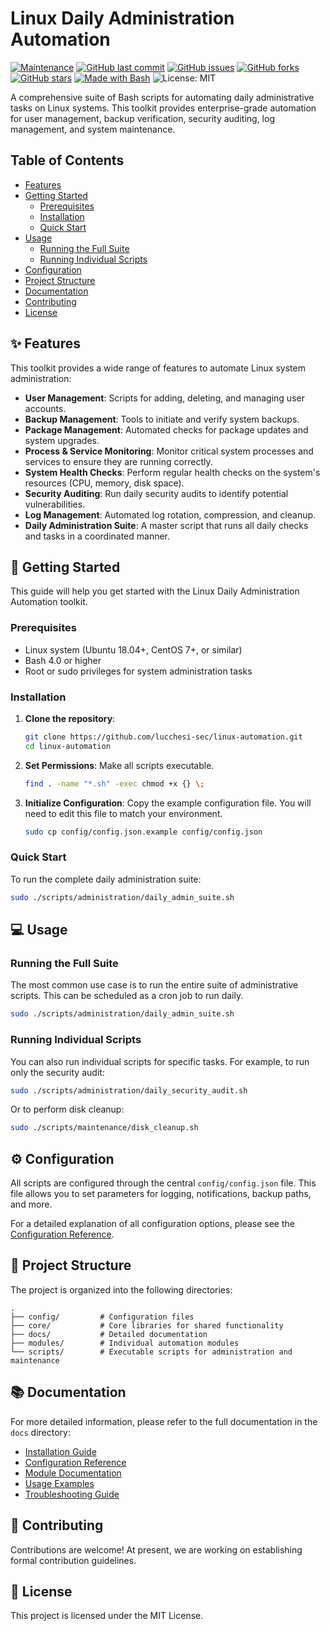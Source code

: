 # Linux Daily Administration Automation

[![Maintenance](https://img.shields.io/badge/Maintained%3F-yes-green.svg)](https://github.com/lucchesi-sec/linux-automation/graphs/commit-activity)
[![GitHub last commit](https://img.shields.io/github/last-commit/lucchesi-sec/linux-automation.svg)](https://github.com/lucchesi-sec/linux-automation/commits/main)
[![GitHub issues](https://img.shields.io/github/issues/lucchesi-sec/linux-automation.svg)](https://github.com/lucchesi-sec/linux-automation/issues)
[![GitHub forks](https://img.shields.io/github/forks/lucchesi-sec/linux-automation.svg)](https://github.com/lucchesi-sec/linux-automation/network/members)
[![GitHub stars](https://img.shields.io/github/stars/lucchesi-sec/linux-automation.svg)](https://github.com/lucchesi-sec/linux-automation/stargazers)
[![Made with Bash](https://img.shields.io/badge/Made%20with-Bash-1f425f.svg)](https://www.gnu.org/software/bash/)
![License: MIT](https://img.shields.io/badge/License-MIT-yellow.svg)

A comprehensive suite of Bash scripts for automating daily administrative tasks on Linux systems. This toolkit provides enterprise-grade automation for user management, backup verification, security auditing, log management, and system maintenance.

## Table of Contents

- [Features](#-features)
- [Getting Started](#-getting-started)
  - [Prerequisites](#prerequisites)
  - [Installation](#installation)
  - [Quick Start](#quick-start)
- [Usage](#-usage)
  - [Running the Full Suite](#running-the-full-suite)
  - [Running Individual Scripts](#running-individual-scripts)
- [Configuration](#-configuration)
- [Project Structure](#-project-structure)
- [Documentation](#-documentation)
- [Contributing](#-contributing)
- [License](#-license)

## ✨ Features

This toolkit provides a wide range of features to automate Linux system administration:

-   **User Management**: Scripts for adding, deleting, and managing user accounts.
-   **Backup Management**: Tools to initiate and verify system backups.
-   **Package Management**: Automated checks for package updates and system upgrades.
-   **Process & Service Monitoring**: Monitor critical system processes and services to ensure they are running correctly.
-   **System Health Checks**: Perform regular health checks on the system's resources (CPU, memory, disk space).
-   **Security Auditing**: Run daily security audits to identify potential vulnerabilities.
-   **Log Management**: Automated log rotation, compression, and cleanup.
-   **Daily Administration Suite**: A master script that runs all daily checks and tasks in a coordinated manner.

## 🚀 Getting Started

This guide will help you get started with the Linux Daily Administration Automation toolkit.

### Prerequisites

-   Linux system (Ubuntu 18.04+, CentOS 7+, or similar)
-   Bash 4.0 or higher
-   Root or sudo privileges for system administration tasks

### Installation

1.  **Clone the repository**:
    ```bash
    git clone https://github.com/lucchesi-sec/linux-automation.git
    cd linux-automation
    ```

2.  **Set Permissions**:
    Make all scripts executable.
    ```bash
    find . -name "*.sh" -exec chmod +x {} \;
    ```

3.  **Initialize Configuration**:
    Copy the example configuration file. You will need to edit this file to match your environment.
    ```bash
    sudo cp config/config.json.example config/config.json
    ```

### Quick Start

To run the complete daily administration suite:

```bash
sudo ./scripts/administration/daily_admin_suite.sh
```

## 💻 Usage

### Running the Full Suite

The most common use case is to run the entire suite of administrative scripts. This can be scheduled as a cron job to run daily.

```bash
sudo ./scripts/administration/daily_admin_suite.sh
```

### Running Individual Scripts

You can also run individual scripts for specific tasks. For example, to run only the security audit:

```bash
sudo ./scripts/administration/daily_security_audit.sh
```

Or to perform disk cleanup:

```bash
sudo ./scripts/maintenance/disk_cleanup.sh
```

## ⚙️ Configuration

All scripts are configured through the central `config/config.json` file. This file allows you to set parameters for logging, notifications, backup paths, and more.

For a detailed explanation of all configuration options, please see the [Configuration Reference](docs/configuration.md).

## 📁 Project Structure

The project is organized into the following directories:

```
.
├── config/         # Configuration files
├── core/           # Core libraries for shared functionality
├── docs/           # Detailed documentation
├── modules/        # Individual automation modules
└── scripts/        # Executable scripts for administration and maintenance
```

## 📚 Documentation

For more detailed information, please refer to the full documentation in the `docs` directory:

-   [Installation Guide](docs/installation.md)
-   [Configuration Reference](docs/configuration.md)
-   [Module Documentation](docs/modules.md)
-   [Usage Examples](docs/examples.md)
-   [Troubleshooting Guide](docs/troubleshooting.md)

## 🤝 Contributing

Contributions are welcome! At present, we are working on establishing formal contribution guidelines.

## 📄 License

This project is licensed under the MIT License.
